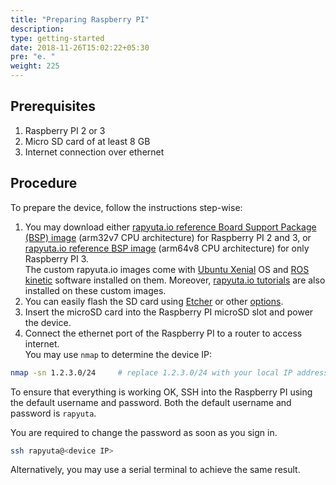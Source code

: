 ```yaml
---
title: "Preparing Raspberry PI"
description:
type: getting-started
date: 2018-11-26T15:02:22+05:30
pre: "e. "
weight: 225
---
```

## Prerequisites

1. Raspberry PI 2 or 3
2. Micro SD card of at least 8 GB
3. Internet connection over ethernet

## Procedure
To prepare the device, follow the instructions step-wise:

1. You may download either [rapyuta.io reference Board Support Package (BSP)
image](https://storage.googleapis.com/io-reference-bsp-images/raspberrypi/ubuntu/2018-07-14-rapyuta-robotics-xenial-ros-raspberry-pi-armhf.img.xz) (arm32v7 CPU architecture) for Raspberry PI 2 and 3,
or [rapyuta.io reference BSP image](https://storage.googleapis.com/io-reference-bsp-images/raspberrypi/ubuntu/2018-07-18-rapyuta-robotics-xenial-ros-raspberry-pi-arm64.img.xz) (arm64v8 CPU architecture) for only Raspberry PI 3.  
The custom rapyuta.io images come with [Ubuntu Xenial](http://releases.ubuntu.com/xenial/)
OS and [ROS kinetic](http://wiki.ros.org/kinetic) software installed on them.
Moreover, [rapyuta.io tutorials](https://github.com/rapyuta-robotics/io_tutorials)
are also installed on these custom images.
2. You can easily flash the SD card using [Etcher](https://etcher.io) or other [options](https://www.raspberrypi.org/documentation/installation/installing-images/).
3. Insert the microSD card into the Raspberry PI microSD slot and power the device.
4. Connect the ethernet port of the Raspberry PI to a router to access internet.  
You may use `nmap` to determine the device IP:

```bash
nmap -sn 1.2.3.0/24     # replace 1.2.3.0/24 with your local IP address
```
To ensure that everything is working OK, SSH into the Raspberry PI using
the default username and password. Both the default username and password is
`rapyuta`.

You are required to change the password as soon as you sign in.

```bash
ssh rapyuta@<device IP>
```

Alternatively, you may use a serial terminal to achieve the same result.
